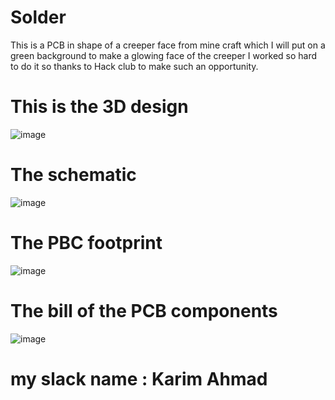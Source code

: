 # Solder
This is a PCB in shape of a creeper face from mine craft which I will put on a green background to make a glowing face of the creeper I worked so hard to do it so thanks to Hack club to make such an opportunity. 
# This is the 3D design
![image](https://github.com/user-attachments/assets/3c628639-2c14-4b07-9c1b-24537c6f2e9b)

# The schematic
![image](https://github.com/user-attachments/assets/ac5a0ba9-fa8f-4c8d-bd7e-ef1b2e7f3432)

# The PBC footprint
![image](https://github.com/user-attachments/assets/80e12cdd-7cb1-46c9-aff2-e82bfa5f5a51)

# The bill of the PCB components
![image](https://github.com/user-attachments/assets/23c070ba-d4ee-4b87-b58c-3963b77dc825)
# my slack name : Karim Ahmad
